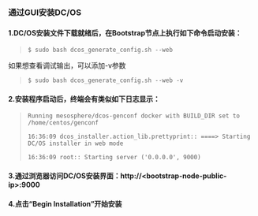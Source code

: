 ### 通过GUI安装DC\/OS

#### 1.DC\/OS安装文件下载就绪后，在Bootstrap节点上执行如下命令启动安装：

> `$ sudo bash dcos_generate_config.sh --web`

如果想查看调试输出，可以添加-v参数

> `$ sudo bash dcos_generate_config.sh --web -v`

#### 2.安装程序启动后，终端会有类似如下日志显示：

> `Running mesosphere/dcos-genconf docker with BUILD_DIR set to /home/centos/genconf`
> 
> `16:36:09 dcos_installer.action_lib.prettyprint:: ====> Starting DC/OS installer in web mode`
> 
> `16:36:09 root:: Starting server ('0.0.0.0', 9000)`

#### 3.通过浏览器访问DC\/OS安装界面：**http:\/\/&lt;bootstrap-node-public-ip&gt;:9000**

#### 4.点击“**Begin Installation**”开始安装

